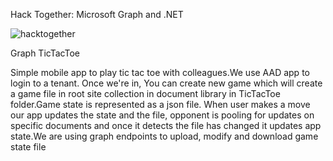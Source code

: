 Hack Together: Microsoft Graph and .NET

![hacktogether](https://user-images.githubusercontent.com/2223355/225382423-54fadcbe-d85c-4892-8c36-4fdef32b48e3.png)


Graph TicTacToe

Simple mobile app to play tic tac toe with colleagues.We use AAD app to login to a tenant. Once we're in, You can create new game which will create a game file in root site collection in document library in TicTacToe folder.Game state is represented as a json file. When user makes a move our app updates the state and the file, opponent is pooling for updates on specific documents and once it detects the file has changed it updates app state.We are using graph endpoints to upload, modify and download game state file
